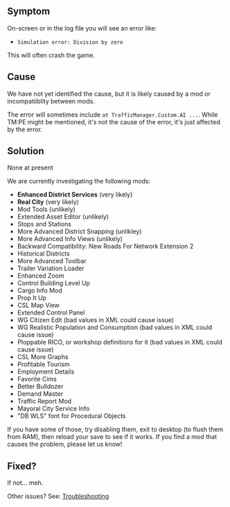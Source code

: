 ## Symptom

On-screen or in the log file you will see an error like:

* `Simulation error: Division by zero`

This will often crash the game.

## Cause

We have not yet identified the cause, but it is likely caused by a mod or incompatiiblity between mods.

The error will sometimes include `at TrafficManager.Custom.AI ...`. While TM:PE might be mentioned, it's not the cause of the error, it's just affected by the error.

## Solution

None at present

We are currently investigating the following mods:

* **Enhanced District Services** (very likely)
* **Real City** (very likely)
* Mod Tools (unlikely)
* Extended Asset Editor (unlikely)
* Stops and Stations
* More Advanced District Snapping (unlikley)
* More Advanced Info Views (unlikely)
* Backward Compatibility: New Roads For Network Extension 2
* Historical Districts
* More Advanced Toolbar
* Trailer Variation Loader
* Enhanced Zoom
* Control Building Level Up
* Cargo Info Mod
* Prop It Up
* CSL Map View
* Extended Control Panel
* WG Citizen Edit (bad values in XML could cause issue)
* WG Realistic Population and Consumption (bad values in XML could cause issue)
* Ploppable RICO, or workshop definitions for it (bad values in XML could cause issue)
* CSL More Graphs
* Profitable Tourism
* Employment Details
* Favorite Cims
* Better Bulldozer
* Demand Master
* Traffic Report Mod
* Mayoral City Service Info
* "DB WLS" font for Procedural Objects

If you have some of those, try disabling them, exit to desktop (to flush them from RAM), then reload your save to see if it works. If you find a mod that causes the problem, please let us know!

## Fixed?

If not... meh.

Other issues? See: [Troubleshooting](Troubleshooting)
